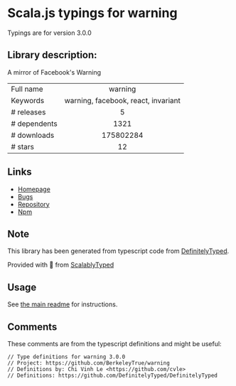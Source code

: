 
# Scala.js typings for warning

Typings are for version 3.0.0

## Library description:
A mirror of Facebook's Warning

|                    |                 |
| ------------------ | :-------------: |
| Full name          | warning |
| Keywords           | warning, facebook, react, invariant |
| # releases         | 5 |
| # dependents       | 1321 |
| # downloads        | 175802284 |
| # stars            | 12 |

## Links
- [Homepage](https://github.com/BerkeleyTrue/warning)
- [Bugs](https://github.com/BerkeleyTrue/warning/issues)
- [Repository](https://github.com/BerkeleyTrue/warning)
- [Npm](https://www.npmjs.com/package/warning)
    


## Note
This library has been generated from typescript code from [DefinitelyTyped](https://definitelytyped.org).

Provided with :purple_heart: from [ScalablyTyped](https://github.com/oyvindberg/ScalablyTyped)

## Usage
See [the main readme](../../readme.md) for instructions.

## Comments

These comments are from the typescript definitions and might be useful:
```
// Type definitions for warning 3.0.0
// Project: https://github.com/BerkeleyTrue/warning
// Definitions by: Chi Vinh Le <https://github.com/cvle>
// Definitions: https://github.com/DefinitelyTyped/DefinitelyTyped

```

